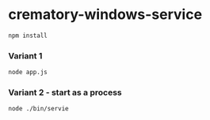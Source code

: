 # crematory-windows-service


```bash
npm install
```

### Variant 1
```bash
node app.js
```

### Variant 2   -   start as a process
```bash
node ./bin/servie
```
